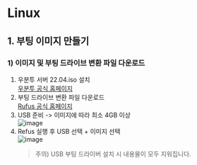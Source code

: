 # Linux
## 1. 부팅 이미지 만들기
### 1) 이미지 및 부팅 드라이브 변환 파일 다운로드
1. 우분투 서버 22.04.iso 설치 <br> [우분투 공식 홈페이지](https://ubuntu.com/download/server)
2. 부팅 드라이브 변환 파일 다운로드 <br> [Rufus 공식 홈페이지](https://rufus.ie/ko/)
3. USB 준비 -> 이미지에 따라 최소 4GB 이상 <br>![image](https://github.com/user-attachments/assets/3a810411-327f-4d67-9bc6-29bd8501acba)
4. Refus 실행 후 USB 선택 + 이미지 선택<br>
![image](https://github.com/user-attachments/assets/6fe29d73-fa8b-4cea-bbc9-222a598b4e6a)<br>
   > 주의) USB 부팅 드라이버 설치 시 내용물이 모두 지워집니다.
